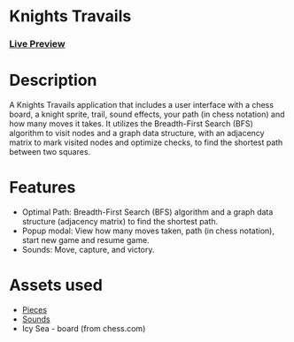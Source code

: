 # Knights Travails

### [Live Preview](https://ccolds.github.io/knights-travails/)

# Description

A Knights Travails application that includes a user interface with a chess board, a knight sprite, trail, sound effects, your path (in chess notation) and how many moves it takes. It utilizes the Breadth-First Search (BFS) algorithm to visit nodes and a graph data structure, with an adjacency matrix to mark visited nodes and optimize checks, to find the shortest path between two squares.

# Features

-   Optimal Path: Breadth-First Search (BFS) algorithm and a graph data structure (adjacency matrix) to find the shortest path.
-   Popup modal: View how many moves taken, path (in chess notation), start new game and resume game.
-   Sounds: Move, capture, and victory.

# Assets used

-   [Pieces](https://github.com/lichess-org/lila/tree/master/public/piece/cburnett)
-   [Sounds](https://github.com/lichess-org/lila/tree/master/public/sound/piano)
-   Icy Sea - board (from chess.com)
